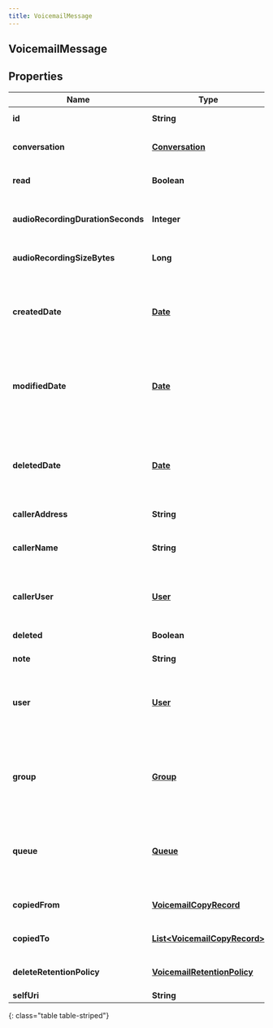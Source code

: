 ```yaml
---
title: VoicemailMessage
---
```


## VoicemailMessage

## Properties

| Name                              | Type                                                                               | Description                                                                                                                                              | Notes      |
| --------------------------------- | ---------------------------------------------------------------------------------- | -------------------------------------------------------------------------------------------------------------------------------------------------------- | ---------- |
| **id**                            | <!----><!---->**String**<!---->                                                    | The globally unique identifier for the object.                                                                                                           | [optional] |
| **conversation**                  | <!----><!---->[**Conversation**](Conversation.md)<!---->                           | The conversation that the voicemail message is associated with                                                                                           | [optional] |
| **read**                          | <!----><!---->**Boolean**<!---->                                                   | Whether the voicemail message is marked as read                                                                                                          | [optional] |
| **audioRecordingDurationSeconds** | <!----><!---->**Integer**<!---->                                                   | The voicemail message&#39;s audio recording duration in seconds                                                                                          | [optional] |
| **audioRecordingSizeBytes**       | <!----><!---->**Long**<!---->                                                      | The voicemail message&#39;s audio recording size in bytes                                                                                                | [optional] |
| **createdDate**                   | <!----><!---->[**Date**](Date.md)<!---->                                           | The date the voicemail message was created. Date time is represented as an ISO-8601 string. For example: yyyy-MM-ddTHH:mm:ss[.mmm]Z                      | [optional] |
| **modifiedDate**                  | <!----><!---->[**Date**](Date.md)<!---->                                           | The date the voicemail message was last modified. Date time is represented as an ISO-8601 string. For example: yyyy-MM-ddTHH:mm:ss[.mmm]Z                | [optional] |
| **deletedDate**                   | <!----><!---->[**Date**](Date.md)<!---->                                           | The date the voicemail message deleted property was set to true. Date time is represented as an ISO-8601 string. For example: yyyy-MM-ddTHH:mm:ss[.mmm]Z | [optional] |
| **callerAddress**                 | <!----><!---->**String**<!---->                                                    | The caller address                                                                                                                                       | [optional] |
| **callerName**                    | <!----><!---->**String**<!---->                                                    | Optionally the name of the caller that left the voicemail message if the caller was a known user                                                         | [optional] |
| **callerUser**                    | <!----><!---->[**User**](User.md)<!---->                                           | Optionally the user that left the voicemail message if the caller was a known user                                                                       | [optional] |
| **deleted**                       | <!----><!---->**Boolean**<!---->                                                   | Whether the voicemail message has been marked as deleted                                                                                                 | [optional] |
| **note**                          | <!----><!---->**String**<!---->                                                    | An optional note                                                                                                                                         | [optional] |
| **user**                          | <!----><!---->[**User**](User.md)<!---->                                           | The user that the voicemail message belongs to or null which means the voicemail message belongs to a group or queue                                     | [optional] |
| **group**                         | <!----><!---->[**Group**](Group.md)<!---->                                         | The group that the voicemail message belongs to or null which means the voicemail message belongs to a user or queue                                     | [optional] |
| **queue**                         | <!----><!---->[**Queue**](Queue.md)<!---->                                         | The queue that the voicemail message belongs to or null which means the voicemail message belongs to a user or group                                     | [optional] |
| **copiedFrom**                    | <!----><!---->[**VoicemailCopyRecord**](VoicemailCopyRecord.md)<!---->             | Represents where this voicemail message was copied from                                                                                                  | [optional] |
| **copiedTo**                      | <!----><!---->[**List&lt;VoicemailCopyRecord&gt;**](VoicemailCopyRecord.md)<!----> | Represents where this voicemail has been copied to                                                                                                       | [optional] |
| **deleteRetentionPolicy**         | <!----><!---->[**VoicemailRetentionPolicy**](VoicemailRetentionPolicy.md)<!---->   | The retention policy for this voicemail when deleted is set to true                                                                                      | [optional] |
| **selfUri**                       | <!----><!---->**String**<!---->                                                    | The URI for this object                                                                                                                                  | [optional] |

{: class="table table-striped"}
